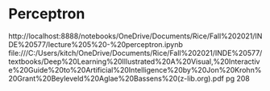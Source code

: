 # Perceptron
http://localhost:8888/notebooks/OneDrive/Documents/Rice/Fall%202021/INDE%20577/lecture%205%20-%20perceptron.ipynb
file:///C:/Users/kitch/OneDrive/Documents/Rice/Fall%202021/INDE%20577/textbooks/Deep%20Learning%20Illustrated%20A%20Visual,%20Interactive%20Guide%20to%20Artificial%20Intelligence%20by%20Jon%20Krohn%20Grant%20Beyleveld%20Aglae%20Bassens%20(z-lib.org).pdf pg 208

